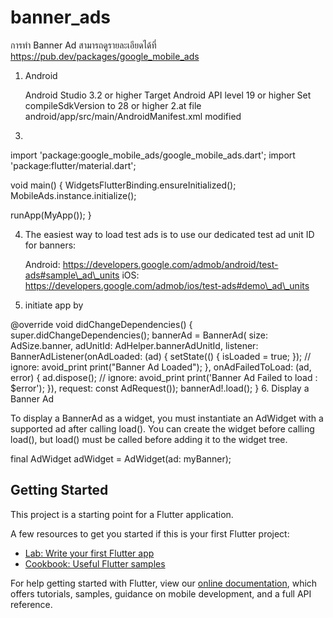 # banner_ads
การทำ Banner Ad 
สามารถดูรายละเอียดได้ที่
https://pub.dev/packages/google_mobile_ads
1. Android

    Android Studio 3.2 or higher
    Target Android API level 19 or higher
    Set compileSdkVersion to 28 or higher
 2.at file android/app/src/main/AndroidManifest.xml modified
 <manifest>
    <application>
        <!-- Sample AdMob App ID: ca-app-pub-3940256099942544~3347511713 -->
        <meta-data
            android:name="com.google.android.gms.ads.APPLICATION_ID"
            android:value="ca-app-pub-xxxxxxxxxxxxxxxx~yyyyyyyyyy"/>
    </application>
</manifest>

3.
import 'package:google_mobile_ads/google_mobile_ads.dart';
import 'package:flutter/material.dart';

void main() {
  WidgetsFlutterBinding.ensureInitialized();
  MobileAds.instance.initialize();

  runApp(MyApp());
}

4. The easiest way to load test ads is to use our dedicated test ad unit ID for banners:

    Android: https://developers.google.com/admob/android/test-ads#sample\_ad\_units
    iOS: https://developers.google.com/admob/ios/test-ads#demo\_ad\_units

5. initiate app by

 @override
  void didChangeDependencies() {
    super.didChangeDependencies();
    bannerAd = BannerAd(
        size: AdSize.banner,
        adUnitId: AdHelper.bannerAdUnitId,
        listener: BannerAdListener(onAdLoaded: (ad) {
          setState(() {
            isLoaded = true;
          });
          // ignore: avoid_print
          print("Banner Ad Loaded");
        }, onAdFailedToLoad: (ad, error) {
          ad.dispose();
          // ignore: avoid_print
          print('Banner Ad Failed to load : $error');
        }),
        request: const AdRequest());
    bannerAd!.load();
  }
6. Display a Banner Ad

To display a BannerAd as a widget, you must instantiate an AdWidget with a supported ad after calling load(). You can create the widget before calling load(), but load() must be called before adding it to the widget tree.

final AdWidget adWidget = AdWidget(ad: myBanner);

## Getting Started

This project is a starting point for a Flutter application.

A few resources to get you started if this is your first Flutter project:

- [Lab: Write your first Flutter app](https://flutter.dev/docs/get-started/codelab)
- [Cookbook: Useful Flutter samples](https://flutter.dev/docs/cookbook)

For help getting started with Flutter, view our
[online documentation](https://flutter.dev/docs), which offers tutorials,
samples, guidance on mobile development, and a full API reference.
